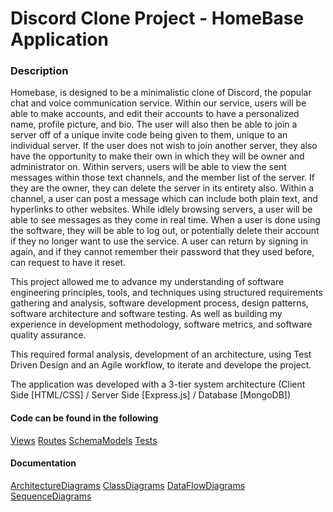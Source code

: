 # Discord Clone Project - HomeBase Application



### Description

Homebase, is designed to be a minimalistic clone of Discord, the popular chat and voice communication service. Within our service, users will be able to make accounts, and edit their accounts to have a personalized name, profile picture, and bio. The user will also then be able to join a server off of a unique invite code being given to them, unique to an individual server. If the user does not wish to join another server, they also have the opportunity to make their own in which they will be owner and administrator on. Within servers, users will be able to view the sent messages within those text channels, and the member list of the server. If they are the owner, they can delete the server in its entirety also. Within a channel, a user can post a message which can include both plain text, and hyperlinks to other websites. While idlely browsing servers, a user will be able to see messages as they come in real time. When a user is done using the software, they will be able to log out, or potentially delete their account if they no longer want to use the service. A user can return by signing in again, and if they cannot remember their password that they used before, can request to have it reset.

This project allowed me to advance my understanding of software engineering principles, tools, and techniques using structured requirements gathering and analysis, software development process, design patterns, software architecture and software testing. As well as building my experience in development methodology, software metrics, and software quality assurance. 

This required formal analysis, development of an architecture, using Test Driven Design and an Agile workflow, to iterate and develope the project. 

The application was developed with a 3-tier system architecture (Client Side [HTML/CSS] / Server Side [Express.js] / Database [MongoDB])

#### Code can be found in the following
[Views](views)
[Routes](routes)
[SchemaModels](models)
[Tests](tests)

#### Documentation
[ArchitectureDiagrams](docs/ArchitectureDiagram)
[ClassDiagrams](docs/ClassDiagrams)
[DataFlowDiagrams](docs/DataFlowDiagrams)
[SequenceDiagrams](docs/SequenceDiagrams)


